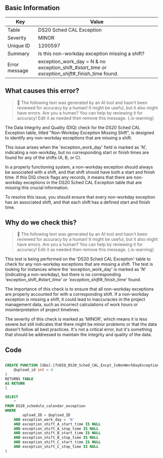 ## Basic Information
| Key         | Value          |
|-------------|----------------|
| Table       | DS20 Sched CAL Exception |
| Severity    | MINOR |
| Unique ID   | 1200597   |
| Summary     | Is this non-workday exception missing a shift? |
| Error message | exception_work_day = N & no exception_shift_#_start_time or exception_shift_#_finish_time found. |

## What causes this error?

> :robot: The following text was generated by an AI tool and hasn't been reviewed for accuracy by a human! It might be useful, but it also might have errors. Are you a human? You can help by reviewing it for accuracy! Edit it as needed then remove this message.
{.is-warning}

The Data Integrity and Quality (DIQ) check for the DS20 Sched CAL Exception table, titled "Non-Workday Exception Missing Shift", is designed to identify any non-workday exceptions that are missing a shift. 

This issue arises when the 'exception_work_day' field is marked as 'N', indicating a non-workday, but no corresponding start or finish times are found for any of the shifts (A, B, or C). 

In a properly functioning system, a non-workday exception should always be associated with a shift, and that shift should have both a start and finish time. If this DIQ check flags any records, it means that there are non-workday exceptions in the DS20 Sched CAL Exception table that are missing this crucial information. 

To resolve this issue, you should ensure that every non-workday exception has an associated shift, and that each shift has a defined start and finish time.
## Why do we check this?

> :robot: The following text was generated by an AI tool and hasn't been reviewed for accuracy by a human! It might be useful, but it also might have errors. Are you a human? You can help by reviewing it for accuracy! Edit it as needed then remove this message.
{.is-warning}

This test is being performed on the 'DS20 Sched CAL Exception' table to check for any non-workday exceptions that are missing a shift. The test is looking for instances where the 'exception_work_day' is marked as 'N' (indicating a non-workday), but there is no corresponding 'exception_shift_#_start_time' or 'exception_shift_#_finish_time' found. 

The importance of this check is to ensure that all non-workday exceptions are properly accounted for with a corresponding shift. If a non-workday exception is missing a shift, it could lead to inaccuracies in the project management data, such as incorrect calculations of work hours or misinterpretation of project timelines. 

The severity of this check is marked as 'MINOR', which means it is less severe but still indicates that there might be minor problems or that the data doesn't follow all best practices. It's not a critical error, but it's something that should be addressed to maintain the integrity and quality of the data.
## Code

```sql

CREATE FUNCTION [dbo].[fnDIQ_DS20_Sched_CAL_Excpt_IsNonWorkDayExceptionMissingShift] (
	@upload_id int = 0
)
RETURNS TABLE
AS RETURN
(
	
SELECT 
	*
FROM DS20_schedule_calendar_exception
WHERE 
		upload_ID = @upload_ID
	AND exception_work_day = 'N'
	AND exception_shift_A_start_time IS NULL
    AND exception_shift_A_stop_time IS NULL
    AND exception_shift_B_start_time IS NULL
    AND exception_shift_B_stop_time IS NULL
    AND exception_shift_C_start_time IS NULL
    AND exception_shift_C_stop_time IS NULL
)
```
